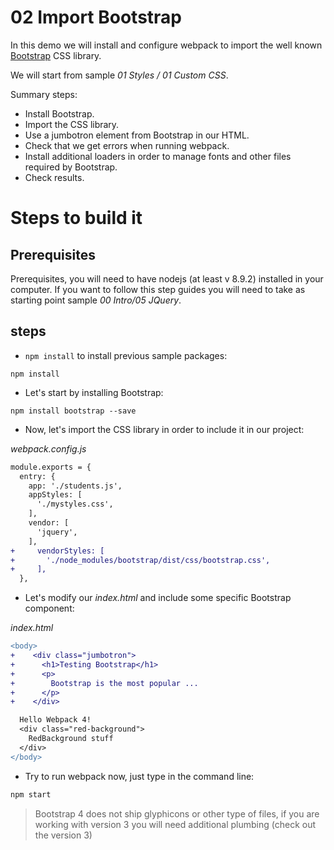 # 02 Import Bootstrap

In this demo we will install and configure webpack to import the well known
[Bootstrap](https://getbootstrap.com/) CSS library.

We will start from sample _01 Styles / 01 Custom CSS_.

Summary steps:
 - Install Bootstrap.
 - Import the CSS library.
 - Use a jumbotron element from Bootstrap in our HTML.
 - Check that we get errors when running webpack.
 - Install additional loaders in order to manage fonts and other
 files required by Bootstrap.
 - Check results.

 # Steps to build it

## Prerequisites

Prerequisites, you will need to have nodejs (at least v 8.9.2) installed in your computer. If you want to follow this step guides you will need to take as starting point sample _00 Intro/05 JQuery_.

## steps

- `npm install` to install previous sample packages:

```
npm install
```

- Let's start by installing Bootstrap:

```
npm install bootstrap --save
```

- Now, let's import the CSS library in order to include it in our project:

_webpack.config.js_

```diff
module.exports = {
  entry: {
    app: './students.js',
    appStyles: [
      './mystyles.css',
    ],
    vendor: [
      'jquery',
    ],
+     vendorStyles: [
+       './node_modules/bootstrap/dist/css/bootstrap.css',
+     ],    
  },
``` 

- Let's modify our *index.html* and include some specific Bootstrap component:

_index.html_

```diff
<body>
+    <div class="jumbotron">
+      <h1>Testing Bootstrap</h1>
+      <p>
+        Bootstrap is the most popular ...
+      </p>
+    </div>

  Hello Webpack 4!
  <div class="red-background">
    RedBackground stuff
  </div>
</body>
```
- Try to run webpack now, just type in the command line:

```bash
npm start
```

> Bootstrap 4 does not ship glyphicons or other type of files, if you are working 
with version 3 you will need additional plumbing (check out the version 3)
